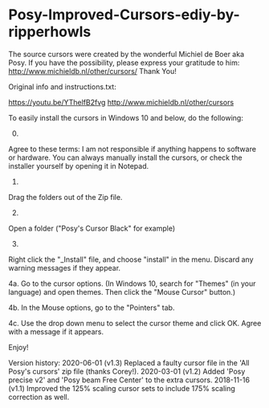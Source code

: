 # Posy-Improved-Cursors-ediy-by-ripperhowls
The source cursors were created by the wonderful Michiel de Boer aka Posy.
If you have the possibility, please express your gratitude to him: http://www.michieldb.nl/other/cursors/
Thank You!

Original info and instructions.txt:

https://youtu.be/YThelfB2fvg
http://www.michieldb.nl/other/cursors


To easily install the cursors in Windows 10 and below, do the following:

0.
Agree to these terms: I am not responsible if anything happens to software or hardware.
You can always manually install the cursors, or check the installer yourself by opening it in Notepad.

1.
Drag the folders out of the Zip file.

2.
Open a folder ("Posy's Cursor Black" for example)

3.
Right click the "_Install" file, and choose "install" in the menu. Discard any warning messages if they appear.

4a.
Go to the cursor options.
(In Windows 10, search for "Themes" (in your language) and open themes. Then click the "Mouse Cursor" button.)

4b.
In the Mouse options, go to the "Pointers" tab.

4c. 
Use the drop down menu to select the cursor theme and click OK. Agree with a message if it appears.

Enjoy!

Version history:
2020-06-01 (v1.3) Replaced a faulty cursor file in the 'All Posy's cursors' zip file (thanks Corey!).
2020-03-01 (v1.2) Added 'Posy precise v2' and 'Posy beam Free Center' to the extra cursors.
2018-11-16 (v1.1) Improved the 125% scaling cursor sets to include 175% scaling correction as well.
